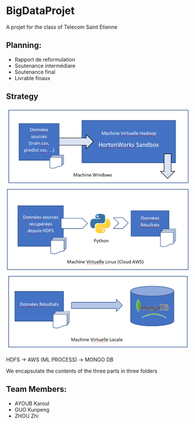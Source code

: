 # BigDataProjet
A projet for the class of Telecom Saint Etienne


## Planning:
+ Rapport de reformulation 
+ Soutenance intermédiare
+ Soutenance final
+ Livrable finaux

## Strategy
![image](https://github.com/WOQUQ/BigDataProjet/blob/master/pics/0.PNG)
![image](https://github.com/WOQUQ/BigDataProjet/blob/master/pics/1.PNG)
![image](https://github.com/WOQUQ/BigDataProjet/blob/master/pics/2.PNG)

HDFS -> AWS (ML PROCESS) -> MONGO DB

We encapsulate the contents of the three parts in three folders

## Team Members:
+ AYOUB Karoul
+ GUO Kunpeng
+ ZHOU Zhi
